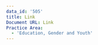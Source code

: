 ```yaml
---
data_id: '505'
title: Link
Document URL: Link
Practice Area:
  - 'Education, Gender and Youth'
---
```

